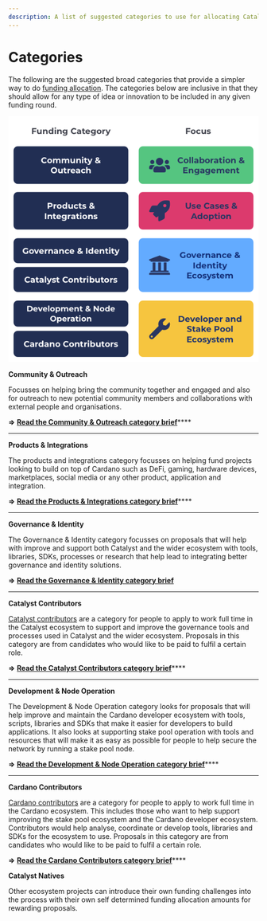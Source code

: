 ```yaml
---
description: A list of suggested categories to use for allocating Catalyst funding
---
```


# Categories

The following are the suggested broad categories that provide a simpler way to do [funding allocation](../../analysis/funding-categorisation-specificity.md). The categories below are inclusive in that they should allow for any type of idea or innovation to be included in any given funding round.

![](<../../.gitbook/assets/funding-categories (1).png>)

**Community & Outreach**

Focusses on helping bring the community together and engaged and also for outreach to new potential community members and collaborations with external people and organisations.&#x20;

**=>** [**Read the Community & Outreach category brief**](community-and-outreach.md)****

****

**Products & Integrations**

The products and integrations category focusses on helping fund projects looking to build on top of Cardano such as DeFi, gaming, hardware devices, marketplaces, social media or any other product, application and integration.

**=>** [**Read the Products & Integrations category brief**](products-and-integrations.md)****

****

**Governance & Identity**

The Governance & Identity category focusses on proposals that will help with improve and support both Catalyst and the wider ecosystem with tools, libraries, SDKs, processes or research that help lead to integrating better governance and identity solutions.

**=>** [**Read the Governance & Identity category brief**](governance-and-identity.md)

****

**Catalyst Contributors**

[Catalyst contributors](https://catalyst-swarm.gitbook.io/catalyst-contributors/) are a category for people to apply to work full time in the Catalyst ecosystem to support and improve the governance tools and processes used in Catalyst and the wider ecosystem. Proposals in this category are from candidates who would like to be paid to fulfil a certain role.

**=>** [**Read the Catalyst Contributors category brief**](https://catalyst-swarm.gitbook.io/catalyst-contributors/category-proposal/fund-8)****

****

**Development & Node Operation**

The Development & Node Operation category looks for proposals that will help improve and maintain the Cardano developer ecosystem with tools, scripts, libraries and SDKs that make it easier for developers to build applications. It also looks at supporting stake pool operation with tools and resources that will make it as easy as possible for people to help secure the network by running a stake pool node.

**=>** [**Read the Development & Node Operation category brief**](development-and-node-operation.md)****

****

**Cardano Contributors**

[Cardano contributors](https://catalyst-swarm.gitbook.io/cardano-contributors/) are a category for people to apply to work full time in the Cardano ecosystem. This includes those who want to help support improving the stake pool ecosystem and the Cardano developer ecosystem. Contributors would help analyse, coordinate or develop tools, libraries and SDKs for the ecosystem to use. Proposals in this category are from candidates who would like to be paid to fulfil a certain role.

**=>** [**Read the Cardano Contributors category brief**](https://catalyst-swarm.gitbook.io/cardano-contributors/category-proposal/fund-8)****



**Catalyst Natives**

Other ecosystem projects can introduce their own funding challenges into the process with their own self determined funding allocation amounts for rewarding proposals.
